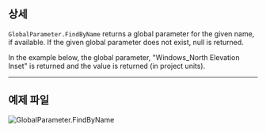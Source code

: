 ## 상세
`GlobalParameter.FindByName` returns a global parameter for the given name, if available. If the given global parameter does not exist, null is returned.

In the example below, the global parameter, "Windows_North Elevation Inset" is returned and the value is returned (in project units).
___
## 예제 파일

![GlobalParameter.FindByName](./Revit.Elements.GlobalParameter.FindByName_img.jpg)
